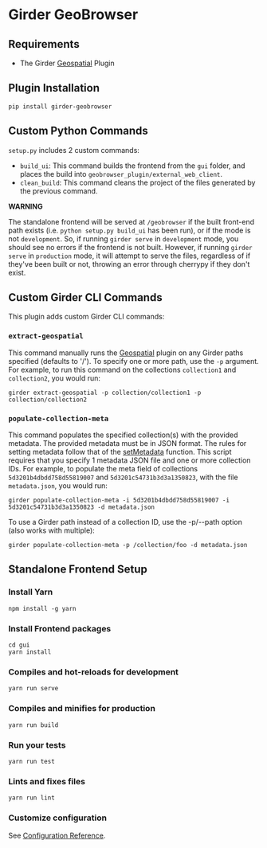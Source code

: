 # Girder GeoBrowser

## Requirements
* The Girder [Geospatial](https://github.com/OpenGeoscience/girder_geospatial) Plugin

## Plugin Installation
```
pip install girder-geobrowser
```

## Custom Python Commands
`setup.py` includes 2 custom commands:

* `build_ui`: This command builds the frontend from the `gui` folder, and places the build into `geobrowser_plugin/external_web_client`.
* `clean_build`: This command cleans the project of the files generated by the previous command.

**WARNING**

The standalone frontend will be served at `/geobrowser` if the built front-end path exists (i.e. `python setup.py build_ui` has been run), or if the mode is not `development`. So, if running `girder serve` in `development` mode, you should see no errors if the frontend is not built. However, if running `girder serve` in `production` mode, it will attempt to serve the files, regardless of if they've been built or not, throwing an error through cherrypy if they don't exist.

## Custom Girder CLI Commands
This plugin adds custom Girder CLI commands:

### `extract-geospatial`
This command manually runs the [Geospatial](https://github.com/OpenGeoscience/girder_geospatial) plugin on any Girder paths specified (defaults to '/'). To specify one or more path, use the `-p` argument. For example, to run this command on the collections `collection1` and `collection2`, you would run:
```
girder extract-geospatial -p collection/collection1 -p collection/collection2
```

### `populate-collection-meta`
This command populates the specified collection(s) with the provided metadata. The provided metadata must be in JSON format. The rules for setting metadata follow that of the [setMetadata](https://girder.readthedocs.io/en/stable/api-docs.html?highlight=setMetadata#girder.models.folder.Folder.setMetadata) function. This script requires that you specify 1 metadata JSON file and one or more collection IDs. For example, to populate the meta field of collections `5d3201b4dbdd758d55819007` and `5d3201c54731b3d3a1350823`, with the file `metadata.json`, you would run:
```
girder populate-collection-meta -i 5d3201b4dbdd758d55819007 -i 5d3201c54731b3d3a1350823 -d metadata.json
```
To use a Girder path instead of a collection ID, use the -p/--path option (also works with multiple):
```
girder populate-collection-meta -p /collection/foo -d metadata.json
```

## Standalone Frontend Setup

### Install Yarn
```
npm install -g yarn
```

### Install Frontend packages
```
cd gui
yarn install
```

### Compiles and hot-reloads for development
```
yarn run serve
```

### Compiles and minifies for production
```
yarn run build
```

### Run your tests
```
yarn run test
```

### Lints and fixes files
```
yarn run lint
```

### Customize configuration
See [Configuration Reference](https://cli.vuejs.org/config/).
